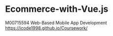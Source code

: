 # Ecommerce-with-Vue.js
M00715594 Web-Based Mobile App Development https://icode1998.github.io/Coursework/
